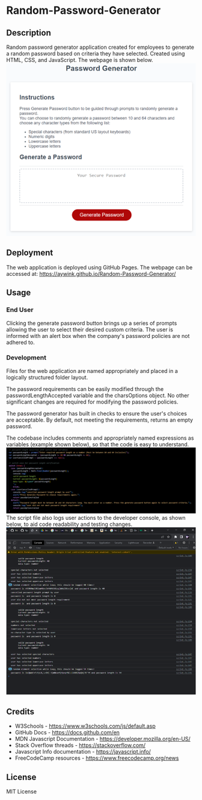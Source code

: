 # Random-Password-Generator

## Description
Random password generator application created for employees to generate a random password based on criteria they have selected. Created using HTML, CSS, and JavaScript. The webpage is shown below. <br>
 ![Web Application screenshot](/assets/images/Main_screenshot.png)
## Deployment
The web application is deployed using GitHub Pages. The webpage can be accessed at: https://aywink.github.io/Random-Password-Generator/
## Usage
### End User
Clicking the generate password button brings up a series of prompts allowing the user to select their desired custom criteria. The user is informed with an alert box when the company's password policies are not adhered to.
### Development
Files for the web application are named appropriately and placed in a logically structured folder layout.

The password requirements can be easily modified through the passwordLengthAccepted variable and the charsOptions object. No other significant changes are required for modifying the password policies.

The password generator has built in checks to ensure the user's choices are acceptable. By default, not meeting the requirements, returns an empty password.

The codebase includes comments and appropriately named expressions as variables (example shown below), so that the code is easy to understand.
<br>
 ![Code Example screenshot](/assets/images/code_screenshot.png)
 <br>
 The script file also logs user actions to the developer console, as shown below, to aid code readability and testing changes.
  ![Web Application screenshot](/assets/images/devConsole_screenshot.png)
## Credits
- W3Schools - https://www.w3schools.com/js/default.asp
- GitHub Docs - https://docs.github.com/en
- MDN Javascript Documentation - https://developer.mozilla.org/en-US/
- Stack Overflow threads - https://stackoverflow.com/
- Javascript Info documentation - https://javascript.info/
- FreeCodeCamp resources - https://www.freecodecamp.org/news

## License
MIT License

